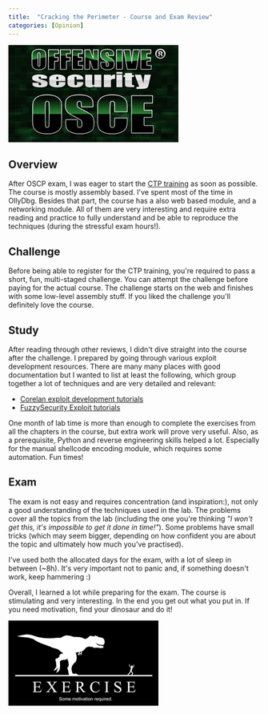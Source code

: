```yaml
---
title:  "Cracking the Perimeter - Course and Exam Review"
categories: [Opinion]
---
```


![Logo](/assets/images/osce.png)

## Overview

After OSCP exam, I was eager to start the [CTP training](http://www.offensive-security.com/information-security-training/cracking-the-perimeter/) as soon as possible. The course is mostly assembly based. I've spent most of the time in OllyDbg. Besides that part, the course has a also web based module, and a networking module. All of them are very interesting and require extra reading and practice to fully understand and be able to reproduce the techniques (during the stressful exam hours!). 

## Challenge

Before being able to register for the CTP training, you're required to pass a short, fun, multi-staged challenge. You can attempt the challenge before paying for the actual course. The challenge starts on the web and finishes with some low-level assembly stuff. If you liked the challenge you'll definitely love the course. 

## Study

After reading through other reviews, I didn't dive straight into the course after the challenge. I prepared by going through various exploit development resources. There are many many places with good documentation but I wanted to list at least the following, which group together a lot of techniques and are very detailed and relevant:
* [Corelan exploit development tutorials](https://www.corelan.be/index.php/articles/)
* [FuzzySecurity Exploit tutorials](http://www.fuzzysecurity.com/exploits.html)

One month of lab time is more than enough to complete the exercises from all the chapters in the course, but extra work will prove very useful. Also, as a prerequisite, Python and reverse engineering skills helped a lot. Especially for the manual shellcode encoding module, which requires some automation. Fun times!

## Exam

The exam is not easy and requires concentration (and inspiration:), not only a good understanding of the techniques used in the lab. The problems cover all the topics from the lab (including the one you're thinking _"I won't get this, it's impossible to get it done in time!"_). Some problems have small tricks (which may seem bigger, depending on how confident you are about the topic and ultimately how much you've practised).

I've used both the allocated days for the exam, with a lot of sleep in between (~8h). It's very important not to panic and, if something doesn't work, keep hammering :)

Overall, I learned a lot while preparing for the exam. The course is stimulating and very interesting. In the end you get out what you put in. If you need motivation, find your dinosaur and do it!

![dino](/assets/images/exercise.png)
